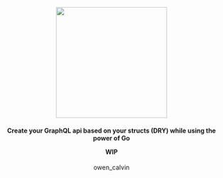 <p align="center">
  <img width="250px" src="https://i.imgur.com/9mWiYaA.png">
</p>
<h4>
  <p align="center">
    Create your GraphQL api based on your structs (DRY) while using the power of Go
  </p>
  <p align="center">
    WIP
  </p>
</h4>
<p align="center">
  owen_calvin
</p>
